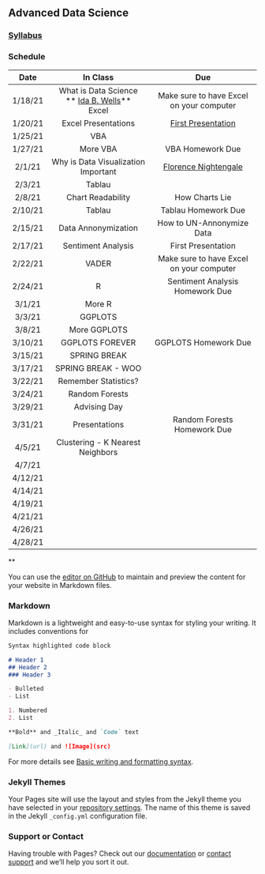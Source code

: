 ## Advanced Data Science 

### [Syllabus](https://github.com/arielcwebster/DataScience/edit/gh-pages/index.md)

### Schedule

| Date      | In Class | Due |
| :-----------: | :-----------: |:-----------: |
| 1/18/21  | What is Data Science <br>** [Ida B. Wells](https://www.loc.gov/resource/mfd.40021/?sp=19)**<br> Excel | Make sure to have Excel on your computer |
| 1/20/21  | Excel Presentations  | [First Presentation](https://docs.google.com/document/d/1g8eOYNe9sDmrstRgvFRZBskxjaIaD7Za4lFXSgPPkVw/edit) |
| 1/25/21  | VBA  | |
| 1/27/21  | More VBA  | VBA Homework Due |
| 2/1/21  | Why is Data Visualization Important   | [Florence Nightengale](https://docs.google.com/forms/d/1FBgScIpV9Vpa-jb1nlWuoCqOxFE7v5SmQtacpFHpIq8/edit) |
| 2/3/21  | Tablau  |  |
| 2/8/21  | Chart Readability   | How Charts Lie |
| 2/10/21  | Tablau  | Tablau Homework Due |
| 2/15/21  | Data Annonymization    | How to UN-Annonymize Data|
| 2/17/21  | Sentiment Analysis | First Presentation |
| 2/22/21  | VADER    | Make sure to have Excel on your computer |
| 2/24/21  | R  | Sentiment Analysis Homework Due |
| 3/1/21  | More R     |  |
| 3/3/21  | GGPLOTS  | |
| 3/8/21  | More GGPLOTS     |  |
| 3/10/21  | GGPLOTS FOREVER  | GGPLOTS Homework Due |
| 3/15/21  | SPRING BREAK   |  |
| 3/17/21  | SPRING BREAK - WOO    |  |
| 3/22/21  |  Remember Statistics?    |  |
| 3/24/21  |  Random Forests | |
| 3/29/21  | Advising Day    | |
| 3/31/21  | Presentations  | Random Forests Homework Due |
| 4/5/21  | Clustering - K Nearest Neighbors   |  |
| 4/7/21  |  |  |
| 4/12/21  |    | |
| 4/14/21  |  |  |
| 4/19/21  |    | |
| 4/21/21  |  |  |
| 4/26/21  |    | |
| 4/28/21  |    | |
**


You can use the [editor on GitHub](https://github.com/arielcwebster/DataScience/edit/gh-pages/index.md) to maintain and preview the content for your website in Markdown files.

### Markdown

Markdown is a lightweight and easy-to-use syntax for styling your writing. It includes conventions for

```markdown
Syntax highlighted code block

# Header 1
## Header 2
### Header 3

- Bulleted
- List

1. Numbered
2. List

**Bold** and _Italic_ and `Code` text

[Link](url) and ![Image](src)
```

For more details see [Basic writing and formatting syntax](https://docs.github.com/en/github/writing-on-github/getting-started-with-writing-and-formatting-on-github/basic-writing-and-formatting-syntax).

### Jekyll Themes

Your Pages site will use the layout and styles from the Jekyll theme you have selected in your [repository settings](https://github.com/arielcwebster/DataScience/settings/pages). The name of this theme is saved in the Jekyll `_config.yml` configuration file.

### Support or Contact

Having trouble with Pages? Check out our [documentation](https://docs.github.com/categories/github-pages-basics/) or [contact support](https://support.github.com/contact) and we’ll help you sort it out.
